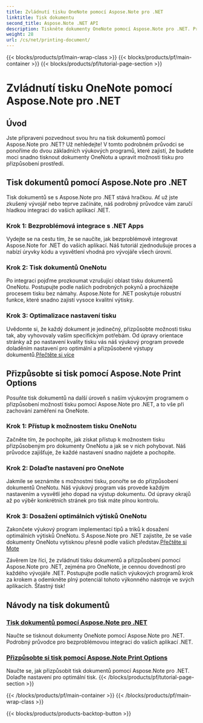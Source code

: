 ```yaml
---
title: Zvládnutí tisku OneNote pomocí Aspose.Note pro .NET
linktitle: Tisk dokumentu
second_title: Aspose.Note .NET API
description: Tiskněte dokumenty OneNote pomocí Aspose.Note pro .NET. Prozkoumejte bezproblémovou integraci do aplikací .NET, přizpůsobte možnosti tisku a uvolněte sílu tisku dokumentů.
weight: 28
url: /cs/net/printing-document/
---
```


{{< blocks/products/pf/main-wrap-class >}}
{{< blocks/products/pf/main-container >}}
{{< blocks/products/pf/tutorial-page-section >}}

# Zvládnutí tisku OneNote pomocí Aspose.Note pro .NET

## Úvod

Jste připraveni pozvednout svou hru na tisk dokumentů pomocí Aspose.Note pro .NET? Už nehledejte! V tomto podrobném průvodci se ponoříme do dvou základních výukových programů, které zajistí, že budete moci snadno tisknout dokumenty OneNotu a upravit možnosti tisku pro přizpůsobení prostředí.

## Tisk dokumentů pomocí Aspose.Note pro .NET

Tisk dokumentů se s Aspose.Note pro .NET stává hračkou. Ať už jste zkušený vývojář nebo teprve začínáte, náš podrobný průvodce vám zaručí hladkou integraci do vašich aplikací .NET.

### Krok 1: Bezproblémová integrace s .NET Apps

Vydejte se na cestu tím, že se naučíte, jak bezproblémově integrovat Aspose.Note for .NET do vašich aplikací. Náš tutoriál zjednodušuje proces a nabízí úryvky kódu a vysvětlení vhodná pro vývojáře všech úrovní.

### Krok 2: Tisk dokumentů OneNotu

Po integraci pojďme prozkoumat vzrušující oblast tisku dokumentů OneNotu. Postupujte podle našich podrobných pokynů a procházejte procesem tisku bez námahy. Aspose.Note for .NET poskytuje robustní funkce, které snadno zajistí vysoce kvalitní výtisky.

### Krok 3: Optimalizace nastavení tisku

Uvědomte si, že každý dokument je jedinečný, přizpůsobte možnosti tisku tak, aby vyhovovaly vašim specifickým potřebám. Od úpravy orientace stránky až po nastavení kvality tisku vás náš výukový program provede doladěním nastavení pro optimální a přizpůsobené výstupy dokumentů.[Přečtěte si více](./print-documents/)

## Přizpůsobte si tisk pomocí Aspose.Note Print Options

Posuňte tisk dokumentů na další úroveň s naším výukovým programem o přizpůsobení možností tisku pomocí Aspose.Note pro .NET, a to vše při zachování zaměření na OneNote.

### Krok 1: Přístup k možnostem tisku OneNotu

Začněte tím, že pochopíte, jak získat přístup k možnostem tisku přizpůsobeným pro dokumenty OneNotu a jak se v nich pohybovat. Náš průvodce zajišťuje, že každé nastavení snadno najdete a pochopíte.

### Krok 2: Dolaďte nastavení pro OneNote

Jakmile se seznámíte s možnostmi tisku, ponořte se do přizpůsobení dokumentů OneNotu. Náš výukový program vás provede každým nastavením a vysvětlí jeho dopad na výstup dokumentu. Od úpravy okrajů až po výběr konkrétních stránek pro tisk máte plnou kontrolu.

### Krok 3: Dosažení optimálních výtisků OneNotu

 Zakončete výukový program implementací tipů a triků k dosažení optimálních výtisků OneNotu. S Aspose.Note pro .NET zajistíte, že se vaše dokumenty OneNotu vytisknou přesně podle vašich představ.[Přečtěte si Mote](./customize-printing-options/)

Závěrem lze říci, že zvládnutí tisku dokumentů a přizpůsobení pomocí Aspose.Note pro .NET, zejména pro OneNote, je cennou dovedností pro každého vývojáře .NET. Postupujte podle našich výukových programů krok za krokem a odemkněte plný potenciál tohoto výkonného nástroje ve svých aplikacích. Šťastný tisk!
## Návody na tisk dokumentů
### [Tisk dokumentů pomocí Aspose.Note pro .NET](./print-documents/)
Naučte se tisknout dokumenty OneNote pomocí Aspose.Note pro .NET. Podrobný průvodce pro bezproblémovou integraci do vašich aplikací .NET.
### [Přizpůsobte si tisk pomocí Aspose.Note Print Options](./customize-printing-options/)
Naučte se, jak přizpůsobit tisk dokumentů pomocí Aspose.Note pro .NET. Dolaďte nastavení pro optimální tisk.
{{< /blocks/products/pf/tutorial-page-section >}}

{{< /blocks/products/pf/main-container >}}
{{< /blocks/products/pf/main-wrap-class >}}

{{< blocks/products/products-backtop-button >}}
